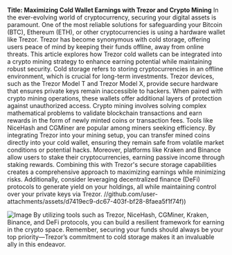 **Title: Maximizing Cold Wallet Earnings with Trezor and Crypto Mining**
In the ever-evolving world of cryptocurrency, securing your digital assets is paramount. One of the most reliable solutions for safeguarding your Bitcoin (BTC), Ethereum (ETH), or other cryptocurrencies is using a hardware wallet like Trezor. Trezor has become synonymous with cold storage, offering users peace of mind by keeping their funds offline, away from online threats. This article explores how Trezor cold wallets can be integrated into a crypto mining strategy to enhance earning potential while maintaining robust security.
Cold storage refers to storing cryptocurrencies in an offline environment, which is crucial for long-term investments. Trezor devices, such as the Trezor Model T and Trezor Model X, provide secure hardware that ensures private keys remain inaccessible to hackers. When paired with crypto mining operations, these wallets offer additional layers of protection against unauthorized access.
Crypto mining involves solving complex mathematical problems to validate blockchain transactions and earn rewards in the form of newly minted coins or transaction fees. Tools like NiceHash and CGMiner are popular among miners seeking efficiency. By integrating Trezor into your mining setup, you can transfer mined coins directly into your cold wallet, ensuring they remain safe from volatile market conditions or potential hacks.
Moreover, platforms like Kraken and Binance allow users to stake their cryptocurrencies, earning passive income through staking rewards. Combining this with Trezor's secure storage capabilities creates a comprehensive approach to maximizing earnings while minimizing risks. Additionally, consider leveraging decentralized finance (DeFi) protocols to generate yield on your holdings, all while maintaining control over your private keys via Trezor.
 //github.com/user-attachments/assets/d7419ec9-dc67-403f-bf28-8faea5f1f74f))

![Image](https://github.com/user-attachments/assets/d7419ec9-dc67-403f-bf28-8faea5f1f74f)
By utilizing tools such as Trezor, NiceHash, CGMiner, Kraken, Binance, and DeFi protocols, you can build a resilient framework for earning in the crypto space. Remember, securing your funds should always be your top priority—Trezor’s commitment to cold storage makes it an invaluable ally in this endeavor.
